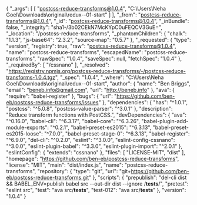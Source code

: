 {
  "_args": [
    [
      "postcss-reduce-transforms@1.0.4",
      "C:\\Users\\Neha Goel\\Downloads\\original\\redux--01-start"
    ]
  ],
  "_from": "postcss-reduce-transforms@1.0.4",
  "_id": "postcss-reduce-transforms@1.0.4",
  "_inBundle": false,
  "_integrity": "sha1-/3b02CEkN7McKYpC0uFEQCV3GuE=",
  "_location": "/postcss-reduce-transforms",
  "_phantomChildren": {
    "chalk": "1.1.3",
    "js-base64": "2.3.2",
    "source-map": "0.5.7"
  },
  "_requested": {
    "type": "version",
    "registry": true,
    "raw": "postcss-reduce-transforms@1.0.4",
    "name": "postcss-reduce-transforms",
    "escapedName": "postcss-reduce-transforms",
    "rawSpec": "1.0.4",
    "saveSpec": null,
    "fetchSpec": "1.0.4"
  },
  "_requiredBy": [
    "/cssnano"
  ],
  "_resolved": "https://registry.npmjs.org/postcss-reduce-transforms/-/postcss-reduce-transforms-1.0.4.tgz",
  "_spec": "1.0.4",
  "_where": "C:\\Users\\Neha Goel\\Downloads\\original\\redux--01-start",
  "author": {
    "name": "Ben Briggs",
    "email": "beneb.info@gmail.com",
    "url": "http://beneb.info"
  },
  "ava": {
    "require": "babel-register"
  },
  "bugs": {
    "url": "https://github.com/ben-eb/postcss-reduce-transforms/issues"
  },
  "dependencies": {
    "has": "^1.0.1",
    "postcss": "^5.0.8",
    "postcss-value-parser": "^3.0.1"
  },
  "description": "Reduce transform functions with PostCSS.",
  "devDependencies": {
    "ava": "^0.16.0",
    "babel-cli": "^6.3.17",
    "babel-core": "^6.3.26",
    "babel-plugin-add-module-exports": "^0.2.1",
    "babel-preset-es2015": "^6.3.13",
    "babel-preset-es2015-loose": "^7.0.0",
    "babel-preset-stage-0": "^6.3.13",
    "babel-register": "^6.9.0",
    "del-cli": "^0.2.0",
    "eslint": "^3.0.0",
    "eslint-config-cssnano": "^3.0.0",
    "eslint-plugin-babel": "^3.3.0",
    "eslint-plugin-import": "^2.0.1"
  },
  "eslintConfig": {
    "extends": "cssnano"
  },
  "files": [
    "LICENSE-MIT",
    "dist"
  ],
  "homepage": "https://github.com/ben-eb/postcss-reduce-transforms",
  "license": "MIT",
  "main": "dist/index.js",
  "name": "postcss-reduce-transforms",
  "repository": {
    "type": "git",
    "url": "git+https://github.com/ben-eb/postcss-reduce-transforms.git"
  },
  "scripts": {
    "prepublish": "del-cli dist && BABEL_ENV=publish babel src --out-dir dist --ignore /__tests__/",
    "pretest": "eslint src",
    "test": "ava src/__tests__",
    "test-012": "ava src/__tests__"
  },
  "version": "1.0.4"
}
